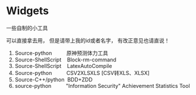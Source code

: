 # Widgets
一些自制的小工具

可以直接拿去用，
但是请带上我的id或者名字，
有改正意见也请直说！

1. Source-python &nbsp;&nbsp;&nbsp;&nbsp;&nbsp;&nbsp;&nbsp;&nbsp;&nbsp;原神预测体力工具
2. Source-ShellScript &nbsp;&nbsp;&nbsp;Block-rm-command
3. Source-ShellScript &nbsp;&nbsp;&nbsp;LatexAutoCompile
4. Source-python &nbsp;&nbsp;&nbsp;&nbsp;&nbsp;&nbsp;&nbsp;&nbsp;&nbsp;CSV2XLSXLS [CSV转XLS、XLSX]
5. Source-C++/python &nbsp;BDD+ZDD
6. source-python &nbsp;&nbsp;&nbsp;&nbsp;&nbsp;&nbsp;&nbsp;&nbsp;&nbsp;"Information Security" Achievement Statistics Tool
